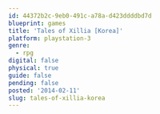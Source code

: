 ```yaml
---
id: 44372b2c-9eb0-491c-a78a-d423ddddbd7d
blueprint: games
title: 'Tales of Xillia [Korea]'
platform: playstation-3
genre:
  - rpg
digital: false
physical: true
guide: false
pending: false
posted: '2014-02-11'
slug: tales-of-xillia-korea
---
```

